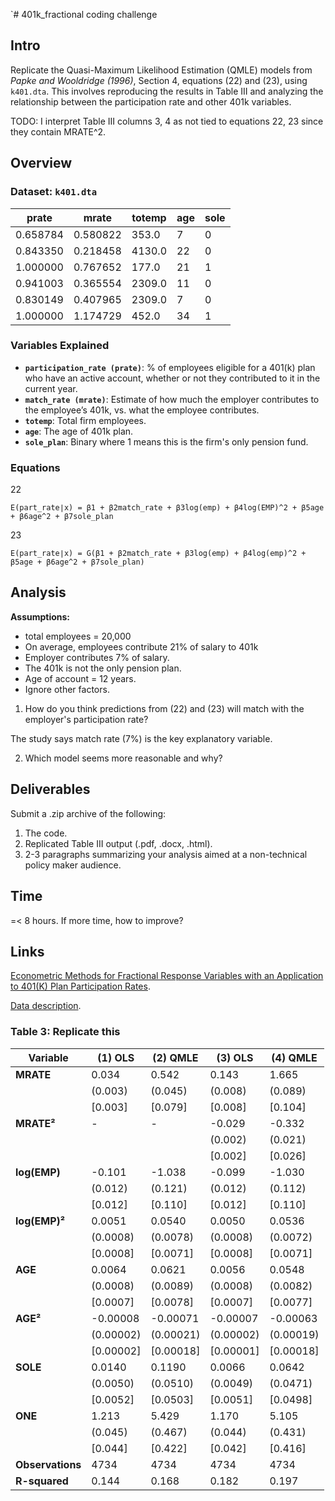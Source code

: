 `# 401k_fractional coding challenge

## Intro

Replicate the Quasi-Maximum Likelihood Estimation (QMLE) models from *Papke and Wooldridge (1996)*, Section 4, equations (22) and (23), using `k401.dta`. This involves reproducing the results in Table III and analyzing the relationship between the participation rate and other 401k variables.

TODO: I interpret Table III columns 3, 4 as not tied to equations 22, 23 since they contain MRATE^2.

## Overview

### Dataset: `k401.dta`

|   prate   |   mrate   |  totemp  |  age  |  sole  |
|-----------|-----------|----------|-------|--------|
| 0.658784  | 0.580822  |  353.0   |   7   |    0   |
| 0.843350  | 0.218458  | 4130.0   |  22   |    0   |
| 1.000000  | 0.767652  |  177.0   |  21   |    1   |
| 0.941003  | 0.365554  | 2309.0   |  11   |    0   |
| 0.830149  | 0.407965  | 2309.0   |   7   |    0   |
| 1.000000  | 1.174729  |  452.0   |  34   |    1   |

### Variables Explained

- **`participation_rate (prate)`**: % of employees eligible for a 401(k) plan who have an active account, whether or not they contributed to it in the current year.
- **`match_rate (mrate)`**: Estimate of how much the employer contributes to the employee’s 401k, vs. what the employee contributes.
- **`totemp`**: Total firm employees.
- **`age`**: The age of 401k plan.
- **`sole_plan`**: Binary where 1 means this is the firm's only pension fund.


### Equations

22

`E(part_rate∣x) = β1 + β2​match_rate + β3log(emp) + β4log(EMP)^2 + β5age + β6age^2 + β7​sole_plan`

23

`E(part_rate∣x) = G(β1 + β2match_rate + β3log(emp) + β4log(emp)^2 + β5age + β6age^2 + β7​sole_plan)`

## Analysis

**Assumptions:** 
- total employees = 20,000
- On average, employees contribute 21% of salary to 401k
- Employer contributes 7% of salary.
- The 401k is not the only pension plan.
- Age of account = 12 years.
- Ignore other factors.

1. How do you think predictions from (22) and (23) will match with the employer's participation rate?

The study says match rate (7%) is the key explanatory variable. 

2. Which model seems more reasonable and why?

## Deliverables

Submit a .zip archive of the following:
1. The code.
2. Replicated Table III output (.pdf, .docx, .html).
3. 2-3 paragraphs summarizing your analysis aimed at a non-technical policy maker audience.

## Time

=< 8 hours. If more time, how to improve?

## Links

[Econometric Methods for Fractional Response Variables with an Application to 401(K) Plan Participation Rates](https://econpapers.repec.org/article/jaejapmet/v_3a11_3ay_3a1996_3ai_3a6_3ap_3a619-32.htm).

[Data description](http://qed.econ.queensu.ca/jae/1996-v11.6/papke-wooldridge/readme.pw.txt).

### Table 3: Replicate this

| Variable     | (1) OLS     | (2) QMLE    | (3) OLS     | (4) QMLE    |
|--------------|-------------|-------------|-------------|-------------|
| **MRATE**    | 0.034       | 0.542       | 0.143       | 1.665       |
|              | (0.003)     | (0.045)     | (0.008)     | (0.089)     |
|              | [0.003]     | [0.079]     | [0.008]     | [0.104]     |
| **MRATE²**   | -           | -           | -0.029      | -0.332      |
|              |             |             | (0.002)     | (0.021)     |
|              |             |             | [0.002]     | [0.026]     |
| **log(EMP)** | -0.101      | -1.038      | -0.099      | -1.030      |
|              | (0.012)     | (0.121)     | (0.012)     | (0.112)     |
|              | [0.012]     | [0.110]     | [0.012]     | [0.110]     |
| **log(EMP)²**| 0.0051      | 0.0540      | 0.0050      | 0.0536      |
|              | (0.0008)    | (0.0078)    | (0.0008)    | (0.0072)    |
|              | [0.0008]    | [0.0071]    | [0.0008]    | [0.0071]    |
| **AGE**      | 0.0064      | 0.0621      | 0.0056      | 0.0548      |
|              | (0.0008)    | (0.0089)    | (0.0008)    | (0.0082)    |
|              | [0.0007]    | [0.0078]    | [0.0007]    | [0.0077]    |
| **AGE²**     | -0.00008    | -0.00071    | -0.00007    | -0.00063    |
|              | (0.00002)   | (0.00021)   | (0.00002)   | (0.00019)   |
|              | [0.00002]   | [0.00018]   | [0.00001]   | [0.00018]   |
| **SOLE**     | 0.0140      | 0.1190      | 0.0066      | 0.0642      |
|              | (0.0050)    | (0.0510)    | (0.0049)    | (0.0471)    |
|              | [0.0052]    | [0.0503]    | [0.0051]    | [0.0498]    |
| **ONE**      | 1.213       | 5.429       | 1.170       | 5.105       |
|              | (0.045)     | (0.467)     | (0.044)     | (0.431)     |
|              | [0.044]     | [0.422]     | [0.042]     | [0.416]     |
| **Observations** | 4734    | 4734        | 4734        | 4734        |
| **R-squared**| 0.144       | 0.168       | 0.182       | 0.197       |
